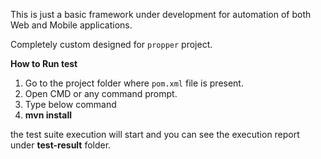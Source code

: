 This is just a basic framework under development for automation of both Web and Mobile applications.

Completely custom designed for `propper` project.

**How to Run test**

1. Go to the project folder where `pom.xml` file is present.
2. Open CMD or any command prompt.
3. Type below command
4. **mvn install**


the test suite execution will start and you can see the execution report under **test-result** folder.

